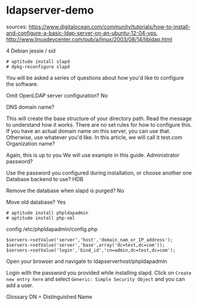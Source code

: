 # ldapserver-demo

sources: https://www.digitalocean.com/community/tutorials/how-to-install-and-configure-a-basic-ldap-server-on-an-ubuntu-12-04-vps, http://www.linuxdevcenter.com/pub/a/linux/2003/08/14/libldap.html



4 Debian jessie / sid

    # aptitude install slapd
    # dpkg-reconfigure slapd
    

You will be asked a series of questions about how you'd like to configure the software.

Omit OpenLDAP server configuration? No

DNS domain name?

This will create the base structure of your directory path. Read the message to understand how it works.
There are no set rules for how to configure this. If you have an actual domain name on this server, you can use that. Otherwise, use whatever you'd like.
In this article, we will call it test.com 
Organization name?

Again, this is up to you
We will use example in this guide. 
Administrator password?

Use the password you configured during installation, or choose another one 
Database backend to use? HDB

Remove the database when slapd is purged? No

Move old database? Yes

    # aptitude install phpldapadmin
    # aptitude install php-xml

config /etc/phpldapadmin/config.php

    $servers->setValue('server','host','domain_nam_or_IP_address');
    $servers->setValue('server','base',array('dc=test,dc=com'));
    $servers->setValue('login','bind_id','cn=admin,dc=test,dc=com');

Open your browser and navigate to ldapserverhost/phpldapadmin

Login with the password you provided while installing slapd. Click on `Create new entry here` and select `Generic: Simple Security Object` and you can add a user.

Glossary
DN = Distinguished Name

